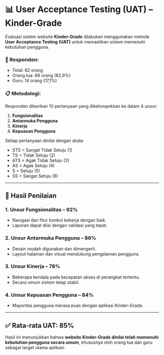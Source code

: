 # 📊 User Acceptance Testing (UAT) – Kinder-Grade

Evaluasi sistem website **Kinder-Grade** dilakukan menggunakan metode **User Acceptance Testing (UAT)** untuk memastikan sistem memenuhi kebutuhan pengguna.

### 👥 Responden:

* Total: 82 orang
* Orang tua: 68 orang (82,9%)
* Guru: 14 orang (17,1%)

### 📋 Metodologi:

Responden diberikan 10 pertanyaan yang dikelompokkan ke dalam 4 unsur:

1. **Fungsionalitas**
2. **Antarmuka Pengguna**
3. **Kinerja**
4. **Kepuasan Pengguna**

Setiap pertanyaan dinilai dengan skala:

* STS = Sangat Tidak Setuju (1)
* TS = Tidak Setuju (2)
* ATS = Agak Tidak Setuju (3)
* AS = Agak Setuju (4)
* S = Setuju (5)
* SS = Sangat Setuju (6)

---

## 📌 Hasil Penilaian

### 1. **Unsur Fungsionalitas** – **92%**

* Navigasi dan fitur tombol bekerja dengan baik.
* Laporan dapat diisi dengan validasi yang tepat.

### 2. **Unsur Antarmuka Pengguna** – **86%**

* Desain mudah digunakan dan dimengerti.
* Layout halaman dan visual mendukung pengalaman pengguna.

### 3. **Unsur Kinerja** – **78%**

* Beberapa kendala pada kecepatan akses di perangkat tertentu.
* Secara umum sistem tetap stabil.

### 4. **Unsur Kepuasan Pengguna** – **84%**

* Mayoritas pengguna merasa puas dengan aplikasi Kinder-Grade.

---

## ✅ Rata-rata UAT: **85%**

Hasil ini menunjukkan bahwa **website Kinder-Grade dinilai telah memenuhi kebutuhan pengguna secara umum**, khususnya oleh orang tua dan guru sebagai target utama aplikasi.
